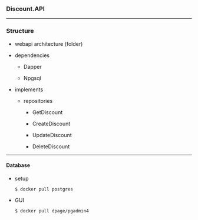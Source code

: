 ### Discount.API

---
### Structure

- webapi architecture (folder)

- dependencies

	- Dapper

    - Npgsql

- implements

    - repositories

        - GetDiscount

        - CreateDiscount

        - UpdateDiscount

        - DeleteDiscount

---
#### Database

- setup

      $ docker pull postgres

- GUI

      $ docker pull dpage/pgadmin4
